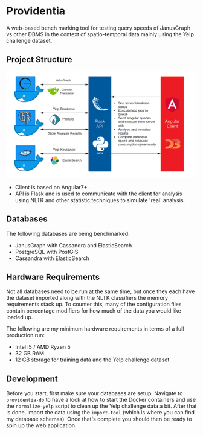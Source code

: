 # Providentia
A web-based bench marking tool for testing query speeds of JanusGraph vs other DBMS in the context of spatio-temporal data mainly using the Yelp challenge dataset.

## Project Structure

![Providentia Structure](providentia-assets/Providentia.png "Providentia Structure")

* Client is based on Angular7+.
* API is Flask and is used to communicate with the client for analysis using NLTK and other statistic techniques to simulate 'real' analysis.

## Databases
The following databases are being benchmarked:
* JanusGraph with Cassandra and ElasticSearch
* PostgreSQL with PostGIS
* Cassandra with ElasticSearch

## Hardware Requirements
Not all databases need to be run at the same time, but once they each have the dataset imported along with the NLTK classifiers the memory requirements stack up. To counter this, many of the configuration files contain percentage modifiers for how much of the data you would like loaded up. 

The following are my minimum hardware requirements in terms of a full production run:

* Intel i5 / AMD Ryzen 5
* 32 GB RAM
* 12 GB storage for training data and the Yelp challenge dataset

## Development

Before you start, first make sure your databases are setup. Navigate to `providentia-db` to have a look at how to start the Docker containers and use the `normalize-yelp` script to clean up the Yelp challenge data a bit. After that is done, import the data using the `import-tool` (which is where you can find my database schemas). Once that's complete you should then be ready to spin up the web application.
